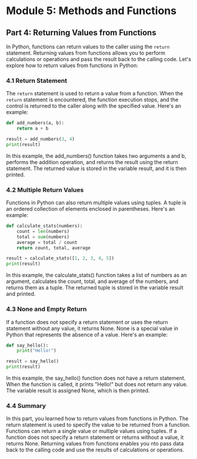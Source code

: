 # Module 5: Methods and Functions

## Part 4: Returning Values from Functions

In Python, functions can return values to the caller using the `return` statement. Returning values from functions allows
you to perform calculations or operations and pass the result back to the calling code. Let's explore how to return values
from functions in Python:

### 4.1 Return Statement

The `return` statement is used to return a value from a function. When the `return` statement is encountered, the function
execution stops, and the control is returned to the caller along with the specified value. Here's an example:

```python
def add_numbers(a, b):
    return a + b

result = add_numbers(3, 4)
print(result)
```

In this example, the add_numbers() function takes two arguments a and b, performs the addition operation, and returns the
 result using the return statement. The returned value is stored in the variable result, and it is then printed.

### 4.2 Multiple Return Values

Functions in Python can also return multiple values using tuples. A tuple is an ordered collection of elements enclosed 
in parentheses. Here's an example:

```python
def calculate_stats(numbers):
    count = len(numbers)
    total = sum(numbers)
    average = total / count
    return count, total, average

result = calculate_stats([1, 2, 3, 4, 5])
print(result)
```

In this example, the calculate_stats() function takes a list of numbers as an argument, calculates the count, total, and
 average of the numbers, and returns them as a tuple. The returned tuple is stored in the variable result and printed.

### 4.3 None and Empty Return

If a function does not specify a return statement or uses the return statement without any value, it returns None.
None is a special value in Python that represents the absence of a value. Here's an example:

```python
def say_hello():
    print("Hello!")

result = say_hello()
print(result)
```

In this example, the say_hello() function does not have a return statement. When the function is called, it prints "Hello!"
 but does not return any value. The variable result is assigned None, which is then printed.

### 4.4 Summary

In this part, you learned how to return values from functions in Python. The return statement is used to specify the value
to be returned from a function. Functions can return a single value or multiple values using tuples. If a function does 
not specify a return statement or returns without a value, it returns None. Returning values from functions enables 
you nto pass data back to the calling code and use the results of calculations or operations.